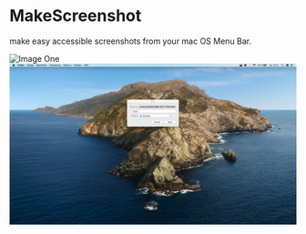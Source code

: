 # MakeScreenshot
make easy accessible screenshots from your mac OS Menu Bar.  

![Image One](https://github.com/alexroemerdeveloper/MakeScreenshot/blob/master/ImageOne.png)
![Image Two](https://github.com/alexroemerdeveloper/MakeScreenshot/blob/master/ImageTwo.png)
